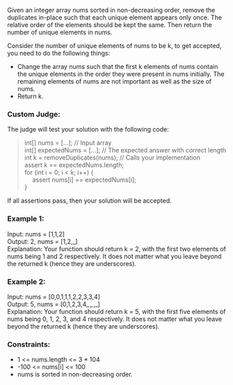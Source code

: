 Given an integer array nums sorted in non-decreasing order, remove the duplicates in-place such that each unique element appears only once. The relative order of the elements should be kept the same. Then return the number of unique elements in nums.

Consider the number of unique elements of nums to be k, to get accepted, you need to do the following things:

- Change the array nums such that the first k elements of nums contain the unique elements in the order they were present in nums initially. The remaining elements of nums are not important as well as the size of nums.
- Return k.

### Custom Judge:

The judge will test your solution with the following code:

>int[] nums = [...]; // Input array  
int[] expectedNums = [...]; // The expected answer with correct length  
int k = removeDuplicates(nums); // Calls your implementation  
assert k == expectedNums.length;  
for (int i = 0; i < k; i++) {  
  assert nums[i] == expectedNums[i];  
}  
 
If all assertions pass, then your solution will be accepted.

### Example 1:

Input: nums = [1,1,2]  
Output: 2, nums = [1,2,_]  
Explanation: Your function should return k = 2, with the first two elements of nums being 1 and 2 respectively.
It does not matter what you leave beyond the returned k (hence they are underscores).

### Example 2:

Input: nums = [0,0,1,1,1,2,2,3,3,4]  
Output: 5, nums = [0,1,2,3,4,_,_,_,_,_]  
Explanation: Your function should return k = 5, with the first five elements of nums being 0, 1, 2, 3, and 4 respectively.
It does not matter what you leave beyond the returned k (hence they are underscores).

### Constraints:

- 1 <= nums.length <= 3 * 104  
- -100 <= nums[i] <= 100  
- nums is sorted in non-decreasing order.  